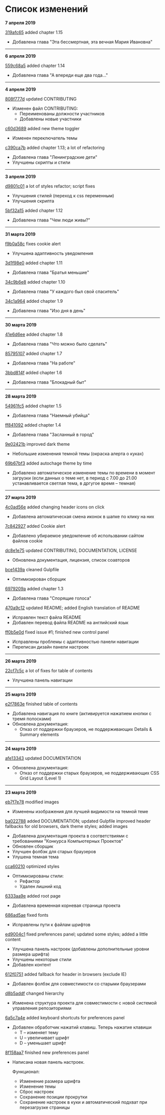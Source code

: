 Список изменений
===

**7 апреля 2019**

[319afc65](319afc65) added chapter 1.15

* Добавлена глава "Эта бессмертная, эта вечная Мария Ивановна"

***

**6 апреля 2019**

[559c68a5](https://gitlab.com/daniilko0/motherland/tree/559c68a5) added chapter 1.14

* Добавлена глава "А впереди еще два года..."

***

**4 апреля 2019**

[808f777d](https://gitlab.com/daniilko0/motherland/tree/808f777d) updated CONTRIBUTING

* Изменен файл CONTRIBUTING:
  * Переименованы должности участников
  * Добавлены новые участники

[c60d3689](https://gitlab.com/daniilko0/motherland/tree/c60d3689) added new theme toggler

* Изменен переключатель темы

[c390ca7b](https://gitlab.com/daniilko0/motherland/tree/c390ca7b) added chapter 1.13; a lot of refactoring

* Добавлена глава "Ленинградские дети"
* Улучшены скрипты и стили

***

**3 апреля 2019**

[d9801c01](https://gitlab.com/daniilko0/motherland/tree/d9801c01)  a lot of styles refactor; script fixes

* Улучшения стилей (переход к css переменным)
* Улучшения скрипта

[5bf32a15](https://gitlab.com/daniilko0/motherland/tree/5bf32a15) added chapter 1.12

* Добавлена глава "Чем люди живы?"

***

**31 марта 2019**

[f9b0a58c](https://gitlab.com/daniilko0/motherland/tree/f9b0a58c) fixes cookie alert

* Улучшена адаптивность уведомления

[3d1f98e0](https://gitlab.com/daniilko0/motherland/tree/3d1f98e0) added chapter 1.11

* Добавлена глава "Братья меньшие"

[34c9b6e8](https://gitlab.com/daniilko0/motherland/tree/34c9b6e8) added chapter 1.10

* Добавлена глава "У каждого был свой спаситель"

[34c1a964](https://gitlab.com/daniilko0/motherland/tree/34c1a964) added chapter 1.9

* Добавлена глава "Изо дня в день"

***

**30 марта 2019**

[41e6d6ee](https://gitlab.com/daniilko0/motherland/tree/41e6d6ee) added chapter 1.8

* Добавлена глава "Что можно было сделать"

[85795107](https://gitlab.com/daniilko0/motherland/tree/85795107) added chapter 1.7

* Добавлена глава "На работе"

[3bbd814f](https://gitlab.com/daniilko0/motherland/tree/3bbd814f) added chapter 1.6

* Добавлена глава "Блокадный быт"

***

**28 марта 2019**

[54961fc5](https://gitlab.com/daniilko0/motherland/tree/54961fc5) added chapter 1.5

* Добавлена глава "Наемный убийца"

[ff841092](https://gitlab.com/daniilko0/motherland/tree/ff841092) added chapter 1.4

* Добавлена глава "Засланный в город"

[9e02421b](https://gitlab.com/daniilko0/motherland/tree/9e02421b) improved dark theme

* Небольшие изменения темной темы (окраска алерта о куках)

[69b67bf3](https://gitlab.com/daniilko0/motherland/tree/69b67bf3) added autochage theme by time

* Добавлено автоматическое изменение темы по времени в момент загрузки (если данных о теме нет, в период с 7.00 до 21.00 устанавливается светлая тема, в дргугое время – темная)
  
***

**27 марта 2019**

[4c0ad56e](https://gitlab.com/daniilko0/motherland/tree/4c0ad56e) added changing header icons on click

* Добавлена автоматическая смена иконок в шапке по клику на них

[7c842927](https://gitlab.com/daniilko0/motherland/tree/7c842927) added Cookie alert

* Добавлено убираемое уведомление об использвании сайтом файлов cookie

[dc8e1e75](https://gitlab.com/daniilko0/motherland/tree/dc8e1e75) updated CONTRIBUTING, DOCUMENTATION, LICENSE

* Обновлена документация, лицензия, список соавторов

[bce1439a](https://gitlab.com/daniilko0/motherland/tree/bce1439a) cleaned Gulpfile

* Оптимизирован сборщик

[6979209a](https://gitlab.com/daniilko0/motherland/tree/6979209a) added chapter 1.3

* Добавлена глава "Спорящие голоса"

[470a9c12](https://gitlab.com/daniilko0/motherland/tree/470a9c12) updated README; added English translation of README

* Исправлен текст файла README
* Добавлен перевод файла README на английский язык

[ff0b5e0d](https://gitlab.com/daniilko0/motherland/tree/ff0b5e0d) fixed issue #1; finished new control panel

* Исправлены проблемы с адаптивностью панели навигации
* Переписан дизайн панели настроек

***

**26 марта 2019**

[22cf7c5c](https://gitlab.com/daniilko0/motherland/tree/22cf7c5c) a lot of fixes for table of contents

* Улучшена панель навигации

***

**25 марта 2019**

[e2f7863e](https://gitlab.com/daniilko0/motherland/tree/e2f7863e) finished table of contents

* Добавлена навигация по книге (активируется нажатием кнопки с тремя полосками)
* Обновлена документация:
	* Отказ от поддержки браузеров, не поддерживающих Details & Summary elements

***

**24 марта 2019**

[afe13343](https://gitlab.com/daniilko0/motherland/tree/afe13343350c1c8e1959df34bbf33fae36eb1a88) updated DOCUMENTATION

* Обновлена документация:
	* Отказ от поддержки старых браузеров, не поддерживающих CSS Grid Layout (Level 1)

***

**23 марта 2019**

[eb7f7e78](https://gitlab.com/daniilko0/motherland/tree/eb7f7e78db3fbbdc0ff20bf866c8092c032ad881) modified images

* Изменены изображения для лучшей видимости на темной теме

[ba022788](https://gitlab.com/daniilko0/motherland/tree/ba022788bb67075b16de5dbb4dce3bd26e2afcf8) added DOCUMENTATION; updated Gulpfile improved header fallbacks for old browsers, dark theme styles; added images

* Добавлена документация проекта в соответствиями с требованиями "Конкурса Компьютерных Проектов"
* Обновлен сборщик
* Улучшен фолбэк для старых браузеров
* Улушена темная тема


[cca60210](https://gitlab.com/daniilko0/motherland/tree/cca60210ee95302564622f591febd4aeb37fca39) optimized styles

* Оптимизированы стили:
	* Рефактор
	* Удален лишний код

[6333aa9e](https://gitlab.com/daniilko0/motherland/tree/6333aa9efd62f5d6b04ef066fbb7f6bfc3a5c5fb) added root page

* Добавлена временная корневая страница проекта

[686ad5ae](https://gitlab.com/daniilko0/motherland/tree/686ad5aeffe38877470c6df125ec43e699ccc126) fixed fonts

* Исправлены пути к файлам шрифтов

[ed9004c1](https://gitlab.com/daniilko0/motherland/tree/ed9004c1cb76715fbce854be446921a7a9702c3c) fixed preferences panel; updated some styles; added a little content

* Улучшена панель настроек (добавлены дополнительные уровни размера шрифта)
* Улучшены некоторые стили
* Добавлен контент


[612f0751](https://gitlab.com/daniilko0/motherland/tree/612f07517939c19a5a04c806406bc2e74f13d4f8) added fallback for header in browsers (exclude IE)

* Добавлен фолбэк для совместимости со старыми браузерами

[d8b5addf](https://gitlab.com/daniilko0/motherland/tree/d8b5addfb3b7df3e2b7ac65cef56ce7afa169443) changed hierarchy

* Изменена структура проекта для совместимости с новой системой управления репозиториями

[6a5c7a4e](https://gitlab.com/daniilko0/motherland/tree/6a5c7a4e8d74b194bf815113855fcb4ab819424f) added keyboard shortcuts for preferences panel

* Добавлен обработчик нажатий клавиш. Теперь нажатие клавиши
	* T – изменяет тему
	* U – увеличивает шрифт
	*	D – уменьшает шрифт

[8f158aa7](https://gitlab.com/daniilko0/motherland/tree/8f158aa7d6de93fe449ef905f6f7e54dfbe01bdf) finished new preferences panel

* Написана новая панель настроек.

	Функционал:
	* Изменение размера шрифта
	* Изменение темы
	* Сброс настроек
	* Сохранение позиции прокрутки
	* Сохранение настроек в куки и автоматический подхват при перезагрузке страницы
